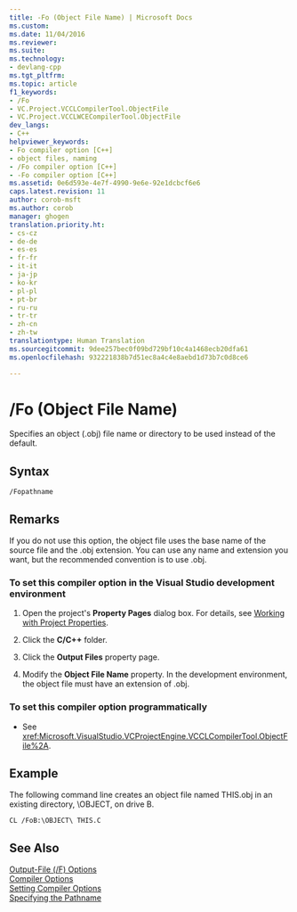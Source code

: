 ```yaml
---
title: -Fo (Object File Name) | Microsoft Docs
ms.custom: 
ms.date: 11/04/2016
ms.reviewer: 
ms.suite: 
ms.technology:
- devlang-cpp
ms.tgt_pltfrm: 
ms.topic: article
f1_keywords:
- /Fo
- VC.Project.VCCLCompilerTool.ObjectFile
- VC.Project.VCCLWCECompilerTool.ObjectFile
dev_langs:
- C++
helpviewer_keywords:
- Fo compiler option [C++]
- object files, naming
- /Fo compiler option [C++]
- -Fo compiler option [C++]
ms.assetid: 0e6d593e-4e7f-4990-9e6e-92e1dcbcf6e6
caps.latest.revision: 11
author: corob-msft
ms.author: corob
manager: ghogen
translation.priority.ht:
- cs-cz
- de-de
- es-es
- fr-fr
- it-it
- ja-jp
- ko-kr
- pl-pl
- pt-br
- ru-ru
- tr-tr
- zh-cn
- zh-tw
translationtype: Human Translation
ms.sourcegitcommit: 9dee257bec0f09bd729bf10c4a1468ecb20dfa61
ms.openlocfilehash: 932221838b7d51ec8a4c4e8aebd1d73b7c0d8ce6

---
```

# /Fo (Object File Name)
Specifies an object (.obj) file name or directory to be used instead of the default.  
  
## Syntax  
  
```  
/Fopathname  
```  
  
## Remarks  
 If you do not use this option, the object file uses the base name of the source file and the .obj extension. You can use any name and extension you want, but the recommended convention is to use .obj.  
  
### To set this compiler option in the Visual Studio development environment  
  
1.  Open the project's **Property Pages** dialog box. For details, see [Working with Project Properties](../../ide/working-with-project-properties.md).  
  
2.  Click the **C/C++** folder.  
  
3.  Click the **Output Files** property page.  
  
4.  Modify the **Object File Name** property.  In the development environment, the object file must have an extension of .obj.  
  
### To set this compiler option programmatically  
  
-   See <xref:Microsoft.VisualStudio.VCProjectEngine.VCCLCompilerTool.ObjectFile%2A>.  
  
## Example  
 The following command line creates an object file named THIS.obj in an existing directory, \OBJECT, on drive B.  
  
```  
CL /FoB:\OBJECT\ THIS.C  
```  
  
## See Also  
 [Output-File (/F) Options](../../build/reference/output-file-f-options.md)   
 [Compiler Options](../../build/reference/compiler-options.md)   
 [Setting Compiler Options](../../build/reference/setting-compiler-options.md)   
 [Specifying the Pathname](../../build/reference/specifying-the-pathname.md)


<!--HONumber=Jan17_HO1-->


